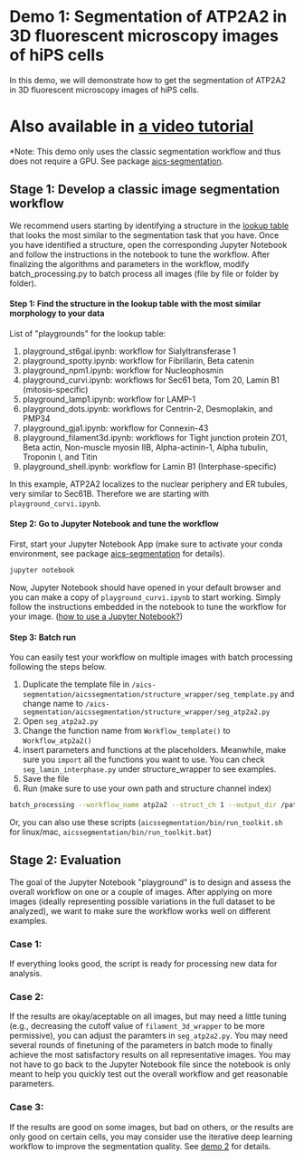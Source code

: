 # Demo 1: Segmentation of ATP2A2 in 3D fluorescent microscopy images of hiPS cells 

In this demo, we will demonstrate how to get the segmentation of ATP2A2 in 3D fluorescent microscopy images of hiPS cells. 

# Also available in [a video tutorial](https://youtu.be/Ynl_Yt9N8p4)

*Note: This demo only uses the classic segmentation workflow and thus does not require a GPU. See package [aics-segmentation](https://github.com/AllenInstitute/aics-segmentation).

## Stage 1: Develop a classic image segmentation workflow

We recommend users starting by identifying a structure in the [lookup table](https://www.allencell.org/segmenter.html) that looks the most similar to the segmentation task that you have. Once you have identified a structure, open the corresponding Jupyter Notebook and follow the instructions in the notebook to tune the workflow. After finalizing the algorithms and parameters in the workflow, modify batch_processing.py to batch process all images (file by file or folder by folder).

#### Step 1: Find the structure in the lookup table with the most similar morphology to your data

List of "playgrounds" for the lookup table:

1. playground_st6gal.ipynb: workflow for Sialyltransferase 1
2. playground_spotty.ipynb: workflow for Fibrillarin, Beta catenin
3. playground_npm1.ipynb: workflow for Nucleophosmin
4. playground_curvi.ipynb: workflows for Sec61 beta, Tom 20, Lamin B1 (mitosis-specific)
5. playground_lamp1.ipynb: workflow for LAMP-1
6. playground_dots.ipynb: workflows for Centrin-2, Desmoplakin, and PMP34
7. playground_gja1.ipynb: workflow for Connexin-43
8. playground_filament3d.ipynb: workflows for Tight junction protein ZO1, Beta actin, Non-muscle myosin IIB, Alpha-actinin-1, Alpha tubulin, Troponin I, and Titin
9. playground_shell.ipynb: workflow for Lamin B1 (Interphase-specific)

In this example, ATP2A2 localizes to the nuclear periphery and ER tubules, very similar to Sec61B. Therefore we are starting with `playground_curvi.ipynb`.

#### Step 2: Go to Jupyter Notebook and tune the workflow

First, start your Jupyter Notebook App (make sure to activate your conda environment, see package [aics-segmentation](https://github.com/AllenInstitute/aics-segmentation) for details).

```bash
jupyter notebook
```

Now, Jupyter Notebook should have opened in your default browser and you can make a copy of `playground_curvi.ipynb` to start working. Simply follow the instructions embedded in the notebook to tune the workflow for your image. ([how to use a Jupyter Notebook?](https://jupyter-notebook-beginner-guide.readthedocs.io/en/latest/execute.html#executing-a-notebook))

#### Step 3: Batch run 

You can easily test your workflow on multiple images with batch processing following the steps below.

1. Duplicate the template file in `/aics-segmentation/aicssegmentation/structure_wrapper/seg_template.py` and change name to `/aics-segmentation/aicssegmentation/structure_wrapper/seg_atp2a2.py`
2. Open `seg_atp2a2.py`
3. Change the function name from `Workflow_template()` to `Workflow_atp2a2()`
4. insert parameters and functions at the placeholders. Meanwhile, make sure you `import` all the functions you want to use. You can check `seg_lamin_interphase.py` under structure_wrapper to see examples.
5. Save the file
6. Run (make sure to use your own path and structure channel index)

```bash
batch_processing --workflow_name atp2a2 --struct_ch 1 --output_dir /path/to/output per_dir --input_dir /path/to/raw --data_type .czi
```
Or, you can also use these scripts (`aicssegmentation/bin/run_toolkit.sh` for linux/mac, `aicssegmentation/bin/run_toolkit.bat`)

## Stage 2: Evaluation

The goal of the Jupyter Notebook "playground" is to design and assess the overall workflow on one or a couple of images. After applying on more images (ideally representing possible variations in the full dataset to be analyzed), we want to make sure the workflow works well on different examples. 

### Case 1:

If everything looks good, the script is ready for processing new data for analysis.

### Case 2: 

If the results are okay/aceptable on all images, but may need a little tuning (e.g., decreasing the cutoff value of `filament_3d_wrapper` to be more permissive), you can adjust the paramters in `seg_atp2a2.py`. You may need several rounds of finetuning of the parameters in batch mode to finally achieve the most satisfactory results on all representative images. You may not have to go back to the Jupyter Notebook file since the notebook is only meant to help you quickly test out the overall workflow and get reasonable parameters.

### Case 3: 

If the results are good on some images, but bad on others, or the results are only good on certain cells, you may consider use the iterative deep learning workflow to improve the segmentation quality. See [demo 2](./demo_2.md) for details.


